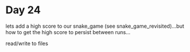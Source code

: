 # Day 24

lets add a high score to our snake_game (see snake_game_revisited)...but how to get the high score to persist between runs...

read/write to files
